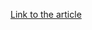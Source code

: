 [Link to the article](https://medium.com/@vishal_thakur/grinju-malware-anti-analysis-on-steroids-part-1-535e72e650b8)
